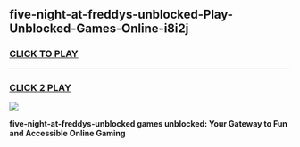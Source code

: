 
## five-night-at-freddys-unblocked-Play-Unblocked-Games-Online-i8i2j
<h3>
<a href="https://premium76.site?title=five-night-at-freddys-unblocked&ref=25A">CLICK TO PLAY</a></h3>
<hr>

<h3>
<a href="https://premium76.site?title=five-night-at-freddys-unblocked&ref=25A">CLICK 2 PLAY</a>
  
</h3>

<a href="https://premium76.site?title=five-night-at-freddys-unblocked&ref=25A"><img src="https://clearcache.store/games.png"></a>


**five-night-at-freddys-unblocked games unblocked: Your Gateway to Fun and Accessible Online Gaming**
